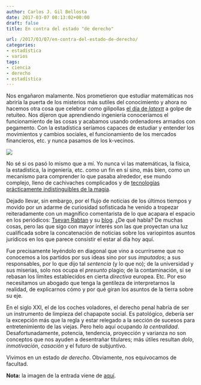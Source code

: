 ```yaml
---
author: Carlos J. Gil Bellosta
date: 2017-03-07 08:13:02+00:00
draft: false
title: En contra del estado "de derecho"

url: /2017/03/07/en-contra-del-estado-de-derecho/
categories:
- estadística
- varios
tags:
- ciencia
- derecho
- estadística
---
```


Nos engañaron malamente. Nos prometieron que estudiar matemáticas nos abriría la puerta de los misterios más sutiles del conocimiento y ahora no hacemos otra cosa que celebrar como gilipollas [el día de $latex \pi$](http://www.piday.es/) a golpe de retuiteo. Nos dijeron que aprendiendo ingeniería conoceríamos el funcionamiento de las cosas y acabamos usando ordenadores armados con pegamento. Con la estadística seríamos capaces de estudiar y entender los movimientos y cambios sociales, el funcionamiento de los mercados financieros, etc. y nunca pasamos de los k-vecinos.

![](/wp-uploads/2017/03/galileo_empapelado.jpg)


No sé si os pasó lo mismo que a mí. Yo nunca vi las matemáticas, la física, la estadística, la ingeniería, etc. como un fin en sí sino, más bien, como un mecanismo para comprender lo que pasaba alrededor, ese mundo complejo, lleno de cachivaches complicados y de [tecnologías prácticamente indistinguibles de la magia](https://en.wikipedia.org/wiki/Clarke's_three_laws).

Dejado llevar, sin embargo, por el flujo de noticias de los últimos tiempos y movido por un adarme de curiosidad sofisticada he venido a tropezar reiteradamente con un magnífico comentarista de lo que acapara el espacio en los periódicos: [Tsevan Rabtan](https://twitter.com/Tsevanrabtan) y su [blog](https://tsevanrabtan.wordpress.com). ¿De qué habla? De muchas cosas, pero las que sigo con mayor interés son las que proyectan una luz cualificada sobre la concatenación de noticias sobre los variopintos asuntos jurídicos en los que parece consistir el estar al día hoy aquí.

Fue precisamente leyéndolo en diagonal que vino a ocurrírseme que no conocemos a los partidos por sus ideas sino por sus _imputados_; a sus responsables, por lo que dijo tal _sentencia_ (y lo que no); de la universidad y sus miserias, solo nos ocupa el _presunto_ plagio; de la contaminación, si se rebasan los límites establecidos en cierta _directiva_ europea. Etc. Por eso necesitamos un abogado que tenga la gentileza de interpretarnos la realidad, de explicarnos cómo y por qué giran los asuntos de la tierra sobre su eje.

En el siglo XXI, el de los coches voladores, el derecho penal habría de ser un instrumento de limpieza del chapapote social. Es patológico, debería ser la excepción más que la regla y estar relegado a la sección de sucesos para entretenimiento de las viejas. Pero helo aquí ocupando _la centralidad_. Desafortunadamente, potencia, tendencia, proyección y varianza no son conceptos que nos ayuden a desentrañar titulares; más útiles resultan _dolo_, _inmotivación_, _casación_ y el futuro de subjuntivo.

Vivimos en un estado _de derecho_. Obviamente, nos equivocamos de facultad.

**Nota:** la imagen de la entrada viene de [aquí](https://es.wikipedia.org/wiki/Joseph-Nicolas_Robert-Fleury#/media/File:Galileo_before_the_Holy_Office.jpg).
